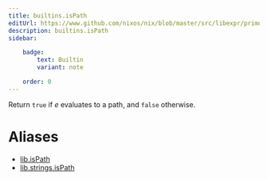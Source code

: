 ```yaml
---
title: builtins.isPath
editUrl: https://www.github.com/nixos/nix/blob/master/src/libexpr/primops.cc
description: builtins.isPath
sidebar:

    badge:
        text: Builtin
        variant: note

    order: 0
---
```


Return `true` if *e* evaluates to a path, and `false` otherwise.


# Aliases

- [lib.isPath](/nix-doc-comments/reference/lib/lib-isPath)
- [lib.strings.isPath](/nix-doc-comments/reference/lib/strings/lib-strings-isPath)


